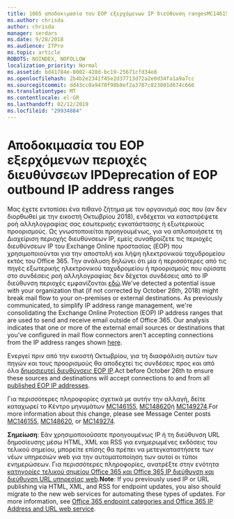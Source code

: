 ```yaml
---
title: 1065 αποδοκιμασία του EOP εξερχόμενων IP διεύθυνση rangesMC146155
ms.author: chrisda
author: chrisda
manager: serdars
ms.date: 9/28/2018
ms.audience: ITPro
ms.topic: article
ROBOTS: NOINDEX, NOFOLLOW
localization_priority: Normal
ms.assetid: bd41784e-8002-428d-bc19-25671cfd34e8
ms.openlocfilehash: 2b4b2e2341f45e2d37713d72a2e0d34fa1a9a7cc
ms.sourcegitcommit: dd43cc0a9470f98b8ef2a3787c823801d674c666
ms.translationtype: MT
ms.contentlocale: el-GR
ms.lasthandoff: 02/12/2019
ms.locfileid: "29934884"
---
```

# <a name="deprecation-of-eop-outbound-ip-address-ranges"></a><span data-ttu-id="8d5ca-102">Αποδοκιμασία του EOP εξερχόμενων περιοχές διευθύνσεων IP</span><span class="sxs-lookup"><span data-stu-id="8d5ca-102">Deprecation of EOP outbound IP address ranges</span></span>

<span data-ttu-id="8d5ca-p101">Μας έχετε εντοπίσει ένα πιθανό ζήτημα με τον οργανισμό σας που (αν δεν διορθωθεί με την εικοστή Οκτωβρίου 2018), ενδέχεται να καταστρέψετε ροή αλληλογραφίας σας εσωτερικής εγκατάστασης ή εξωτερικούς προορισμούς. Ως γνωστοποιείται προηγουμένως, για να απλοποιήσετε τη Διαχείριση περιοχής διευθύνσεων IP, εμείς συναθροίζετε τις περιοχές διευθύνσεων IP του Exchange Online προστασίας (EOP) που χρησιμοποιούνται για την αποστολή και λήψη ηλεκτρονικού ταχυδρομείου εκτός του Office 365. Την ανάλυση δηλώνει ότι μία ή περισσότερες από τις πηγές εξωτερικής ηλεκτρονικού ταχυδρομείου ή προορισμούς που ορίσατε στο συνδέσεις ροή αλληλογραφίας δεν δέχεται συνδέσεις από το IP διεύθυνση περιοχές εμφανίζονται [εδώ](https://docs.microsoft.com/office365/SecurityCompliance/eop/exchange-online-protection-ip-addresses).</span><span class="sxs-lookup"><span data-stu-id="8d5ca-p101">We've detected a potential issue with your organization that (if not corrected by October 26th, 2018) might break mail flow to your on-premises or external destinations. As previously communicated, to simplify IP address range management, we're consolidating the Exchange Online Protection (EOP) IP address ranges that are used to send and receive email outside of Office 365. Our analysis indicates that one or more of the external email sources or destinations that you've configured in mail flow connectors aren't accepting connections from the IP address ranges shown [here](https://docs.microsoft.com/office365/SecurityCompliance/eop/exchange-online-protection-ip-addresses).</span></span>
  
<span data-ttu-id="8d5ca-106">Ενεργεί πριν από την εικοστή Οκτωβρίου, για τη διασφάλιση αυτών των πηγών και τους προορισμούς θα αποδεχτεί τις συνδέσεις προς και από όλα [δημοσιευτεί διευθύνσεις EOP IP](https://docs.microsoft.com/office365/SecurityCompliance/eop/exchange-online-protection-ip-addresses).</span><span class="sxs-lookup"><span data-stu-id="8d5ca-106">Act before October 26th to ensure these sources and destinations will accept connections to and from all [published EOP IP addresses](https://docs.microsoft.com/office365/SecurityCompliance/eop/exchange-online-protection-ip-addresses).</span></span>
  
<span data-ttu-id="8d5ca-107">Για περισσότερες πληροφορίες σχετικά με αυτήν την αλλαγή, δείτε καταχωρεί το Κέντρο μηνυμάτων [MC146155](https://portal.office.com/AdminPortal/home?switchtomodern=true#/MessageCenter?id=MC146155), [MC148620](https://portal.office.com/AdminPortal/home?switchtomodern=true#/MessageCenter?id=MC148620)ή [MC149274](https://portal.office.com/AdminPortal/home?switchtomodern=true#/MessageCenter?id=MC149274).</span><span class="sxs-lookup"><span data-stu-id="8d5ca-107">For more information about this change, please see Message Center posts [MC146155](https://portal.office.com/AdminPortal/home?switchtomodern=true#/MessageCenter?id=MC146155), [MC148620](https://portal.office.com/AdminPortal/home?switchtomodern=true#/MessageCenter?id=MC148620), or [MC149274](https://portal.office.com/AdminPortal/home?switchtomodern=true#/MessageCenter?id=MC149274).</span></span>
  
 <span data-ttu-id="8d5ca-p102">**Σημείωση**: Εάν χρησιμοποιούσατε προηγουμένως IP ή τη διεύθυνση URL δημοσίευσης μέσω HTML, XML και RSS για ενημερωμένες εκδόσεις του τελικού σημείου, μπορείτε επίσης θα πρέπει να μετεγκαταστήσετε των νέων υπηρεσιών web για την αυτοματοποίηση των αυτοί οι τύποι ενημερώσεων. Για περισσότερες πληροφορίες, ανατρέξτε στην ενότητα [κατηγορίες τελικού σημείου Office 365 και Office 365 IP διεύθυνση και διεύθυνση URL υπηρεσίας web](https://techcommunity.microsoft.com/t5/Office-365-Blog/Announcing-Office-365-endpoint-categories-and-Office-365-IP/ba-p/177638).</span><span class="sxs-lookup"><span data-stu-id="8d5ca-p102">**Note**: If you previously used IP or URL publishing via HTML, XML, and RSS for endpoint updates, you also should migrate to the new web services for automating these types of updates. For more information, see [Office 365 endpoint categories and Office 365 IP Address and URL web service](https://techcommunity.microsoft.com/t5/Office-365-Blog/Announcing-Office-365-endpoint-categories-and-Office-365-IP/ba-p/177638).</span></span>
  

